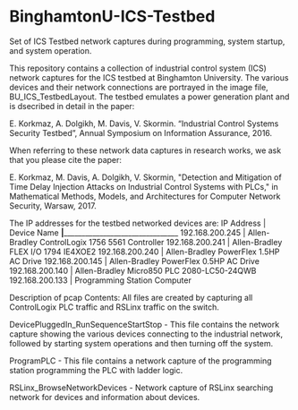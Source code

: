 # BinghamtonU-ICS-Testbed
Set of ICS Testbed network captures during programming, system startup, and system operation.

This repository contains a collection of industrial control system (ICS) network captures for the ICS testbed at Binghamton University. The various devices and their network connections are portrayed in the image file, BU_ICS_TestbedLayout. The testbed emulates a power generation plant and is dsecribed in detail in the paper:

E. Korkmaz, A. Dolgikh, M. Davis, V. Skormin. “Industrial Control Systems Security Testbed”, Annual Symposium on Information Assurance, 2016.

When referring to these network data captures in research works, we ask that you please cite the paper:

E. Korkmaz, M. Davis, A. Dolgikh, V. Skormin, "Detection and Mitigation of Time Delay Injection Attacks on Industrial Control Systems with PLCs," in Mathematical Methods, Models, and Architectures for Computer Network Security, Warsaw, 2017. 


The IP addresses for the testbed networked devices are:
IP Address			  |	  Device Name
__________________|__________________________________________________
192.168.200.245		|	  Allen-Bradley ControlLogix 1756 5561 Controller
192.168.200.241		|	  Allen-Bradley FLEX I/O 1794 IE4XOE2
192.168.200.240		|	  Allen-Bradley PowerFlex 1.5HP AC Drive
192.168.200.145		|	  Allen-Bradley PowerFlex 0.5HP AC Drive
192.168.200.140		|	  Allen-Bradley Micro850 PLC 2080-LC50-24QWB
192.168.200.133		|	  Programming Station Computer

Description of pcap Contents: All files are created by capturing all ControlLogix PLC traffic and RSLinx traffic on the switch. 

DevicePluggedIn_RunSequenceStartStop - 
This file contains the network capture showing the various devices connecting to the industrial network, followed by starting system operations and then turning off the system.

ProgramPLC - 
This file contains a network capture of the programming station programming the PLC with ladder logic.

RSLinx_BrowseNetworkDevices -
Network capture of RSLinx searching network for devices and information about devices. 

